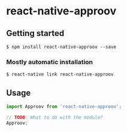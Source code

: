 # react-native-approov

## Getting started

`$ npm install react-native-approov --save`

### Mostly automatic installation

`$ react-native link react-native-approov`

## Usage
```javascript
import Approov from 'react-native-approov';

// TODO: What to do with the module?
Approov;
```
